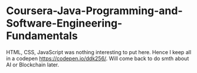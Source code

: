 # Coursera-Java-Programming-and-Software-Engineering-Fundamentals
HTML, CSS, JavaScript was nothing interesting to put here. Hence I keep all in a codepen https://codepen.io/ddk256/. Will come back to do smth about AI or Blockchain later.
